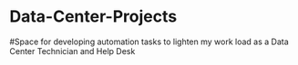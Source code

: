 # Data-Center-Projects
#Space for developing automation tasks to lighten my work load as a Data Center Technician and Help Desk
